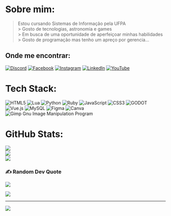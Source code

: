 # Sobre mim:
> Estou cursando Sistemas de Informação pela UFPA<br>> Gosto de tecnologias, astronomia e games<br>> Em busca de uma oportunidade de aperfeiçoar minhas habilidades<br>> Gosto de programação mas tenho um apreço por gerencia...


## Onde me encontrar:
[![Discord](https://img.shields.io/badge/Discord-%237289DA.svg?logo=discord&logoColor=white)](https://discord.gg/lucas_santos.png) [![Facebook](https://img.shields.io/badge/Facebook-%231877F2.svg?logo=Facebook&logoColor=white)](https://facebook.com/lucas.nao.sabe) [![Instagram](https://img.shields.io/badge/Instagram-%23E4405F.svg?logo=Instagram&logoColor=white)](https://instagram.com/lucas.nao.sabe) [![LinkedIn](https://img.shields.io/badge/LinkedIn-%230077B5.svg?logo=linkedin&logoColor=white)](https://linkedin.com/in/luk4z) [![YouTube](https://img.shields.io/badge/YouTube-%23FF0000.svg?logo=YouTube&logoColor=white)](https://youtube.com/@_luk4z_) 

# Tech Stack:
![HTML5](https://img.shields.io/badge/html5-%23E34F26.svg?style=for-the-badge&logo=html5&logoColor=white) ![Lua](https://img.shields.io/badge/lua-%232C2D72.svg?style=for-the-badge&logo=lua&logoColor=white) ![Python](https://img.shields.io/badge/python-3670A0?style=for-the-badge&logo=python&logoColor=ffdd54) ![Ruby](https://img.shields.io/badge/ruby-%23CC342D.svg?style=for-the-badge&logo=ruby&logoColor=white) ![JavaScript](https://img.shields.io/badge/javascript-%23323330.svg?style=for-the-badge&logo=javascript&logoColor=%23F7DF1E) ![CSS3](https://img.shields.io/badge/css3-%231572B6.svg?style=for-the-badge&logo=css3&logoColor=white) ![GODOT](https://img.shields.io/badge/godot-3582bb.svg?style=for-the-badge&logo=godot-engine&logoColor=white) ![Vue.js](https://img.shields.io/badge/vuejs-%2335495e.svg?style=for-the-badge&logo=vuedotjs&logoColor=%234FC08D) ![MySQL](https://img.shields.io/badge/mysql-%2300f.svg?style=for-the-badge&logo=mysql&logoColor=white) 	![Figma](https://img.shields.io/badge/figma-%23F24E1E.svg?style=for-the-badge&logo=figma&logoColor=white) ![Canva](https://img.shields.io/badge/Canva-%2300C4CC.svg?style=for-the-badge&logo=Canva&logoColor=white) ![Gimp Gnu Image Manipulation Program](https://img.shields.io/badge/Gimp-657D8B?style=for-the-badge&logo=gimp&logoColor=FFFFFF)

# GitHub Stats:
![](https://github-readme-stats.vercel.app/api?username=DEV-LUK4Z&theme=dark&hide_border=true&include_all_commits=true&count_private=true)<br/>
![](https://github-readme-streak-stats.herokuapp.com/?user=DEV-LUK4Z&theme=dark&hide_border=true)<br/>
![](https://github-readme-stats.vercel.app/api/top-langs/?username=DEV-LUK4Z&theme=dark&hide_border=true&include_all_commits=true&count_private=true&layout=compact)

### ✍️ Random Dev Quote
![](https://quotes-github-readme.vercel.app/api?type=horizontal&theme=dark)

<div aling="center"><img src="https://media.tenor.com/yPiTwzS8p8gAAAAC/cat-paws-cute-cats.gif"></div>

---
[![](https://visitcount.itsvg.in/api?id=DEV-LUK4Z&icon=9&color=8)](https://visitcount.itsvg.in)

<!-- Proudly created with GPRM ( https://gprm.itsvg.in ) -->
